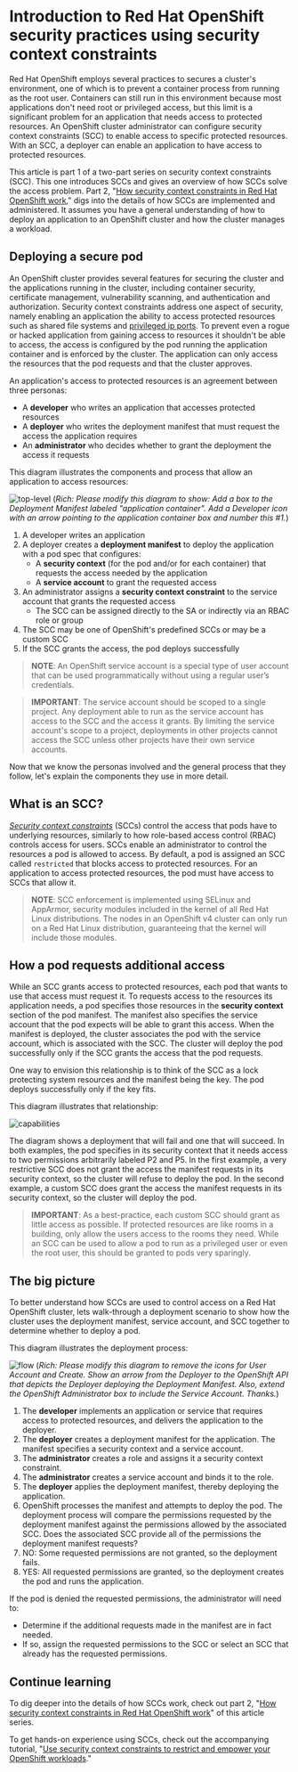 # Introduction to Red Hat OpenShift security practices using security context constraints

Red Hat OpenShift employs several practices to secures a cluster's environment, one of which is to prevent a container process from running as the root user. Containers can still run in this environment because most applications don't need root or privileged access, but this limit is a significant problem for an application that needs access to protected resources. An OpenShift cluster administrator can configure security context constraints (SCC) to enable access to specific protected resources. With an SCC, a deployer can enable an application to have access to protected resources.

This article is part 1 of a two-part series on security context constraints (SCC). This one introduces SCCs and gives an overview of how SCCs solve the access problem. Part 2, "[How security context constraints in Red Hat OpenShift work](https://github.ibm.com/TT-ISV-org/scc/blob/main/article/details.md)," digs into the details of how SCCs are implemented and administered. It assumes you have a general understanding of how to deploy an application to an OpenShift cluster and how the cluster manages a workload.

## Deploying a secure pod

An OpenShift cluster provides several features for securing the cluster and the applications running in the cluster, including container security, certificate management, vulnerability scanning, and authentication and authorization. Security context constraints address one aspect of security, namely enabling an application the ability to access protected resources such as shared file systems and [privileged ip ports](https://www.w3.org/Daemon/User/Installation/PrivilegedPorts.html). To prevent even a rogue or hacked application from gaining access to resources it shouldn't be able to access, the access is configured by the pod running the application container and is enforced by the cluster. The application can only access the resources that the pod requests and that the cluster approves.

An application's access to protected resources is an agreement between three personas:
- A **developer** who writes an application that accesses protected resources
- A **deployer** who writes the deployment manifest that must request the access the application requires
- An **administrator** who decides whether to grant the deployment the access it requests

This diagram illustrates the components and process that allow an application to access resources:

![top-level](images/top-level.png)
(_Rich: Please modify this diagram to show: Add a box to the Deployment Manifest labeled "application container". Add a Developer icon with an arrow pointing to the application container box and number this #1._)

1. A developer writes an application 
1. A deployer creates a **deployment manifest** to deploy the application with a pod spec that configures:
    * A **security context** (for the pod and/or for each container) that requests the access needed by the application
    * A **service account** to grant the requested access
1. An administrator assigns a **security context constraint** to the service account that grants the requested access
    * The SCC can be assigned directly to the SA or indirectly via an RBAC role or group
1. The SCC may be one of OpenShift's predefined SCCs or may be a custom SCC
1. If the SCC grants the access, the pod deploys successfully

>**NOTE**: An OpenShift service account is a special type of user account that can be used programmatically without using a regular user’s credentials.

>**IMPORTANT**: The service account should be scoped to a single project. Any deployment able to run as the service account has access to the SCC and the access it grants. By limiting the service account's scope to a project, deployments in other projects cannot access the SCC unless other projects have their own service accounts.

Now that we know the personas involved and the general process that they follow, let's explain the components they use in more detail.

## What is an SCC?

_[Security context constraints](https://docs.openshift.com/container-platform/4.5/authentication/managing-security-context-constraints.html)_ (SCCs) control the access that pods have to underlying resources, similarly to how role-based access control (RBAC) controls access for users. SCCs enable an administrator to control the resources a pod is allowed to access. By default, a pod is assigned an SCC called `restricted` that blocks access to protected resources. For an application to access protected resources, the pod must have access to SCCs that allow it.

>**NOTE**: SCC enforcement is implemented using SELinux and AppArmor, security modules included in the kernel of all Red Hat Linux distributions. The nodes in an OpenShift v4 cluster can only run on a Red Hat Linux distribution, guaranteeing that the kernel will include those modules.

## How a pod requests additional access

While an SCC grants access to protected resources, each pod that wants to use that access must request it. To requests access to the resources its application needs, a pod specifies those resources in the **security context** section of the pod manifest. The manifest also specifies the service account that the pod expects will be able to grant this access. When the manifest is deployed, the cluster associates the pod with the service account, which is associated with the SCC. The cluster will deploy the pod successfully only if the SCC grants the access that the pod requests.

One way to envision this relationship is to think of the SCC as a lock protecting system resources and the manifest being the key. The pod deploys successfully only if the key fits.

This diagram illustrates that relationship:

![capabilities](images/capabilities.png)

The diagram shows a deployment that will fail and one that will succeed. In both examples, the pod specifies in its security context that it needs access to two permissions arbitrarily labeled P2 and P5. In the first example, a very restrictive SCC does not grant the access the manifest requests in its security context, so the cluster will refuse to deploy the pod. In the second example, a custom SCC does grant the access the manifest requests in its security context, so the cluster will deploy the pod.

>**IMPORTANT**: As a best-practice, each custom SCC should grant as little access as possible. If protected resources are like rooms in a building, only allow the users access to the rooms they need. While an SCC can be used to allow a pod to run as a privileged user or even the root user, this should be granted to pods very sparingly.

## The big picture

To better understand how SCCs are used to control access on a Red Hat OpenShift cluster, lets walk-through a deployment scenario to show how the cluster uses the deployment manifest, service account, and SCC together to determine whether to deploy a pod.

This diagram illustrates the deployment process:

![flow](images/flow.png)
(_Rich: Please modify this diagram to remove the icons for User Account and Create. Show an arrow from the Deployer to the OpenShift API that depicts the Deployer deploying the Deployment Manifest. Also, extend the OpenShift Administrator box to include the Service Account. Thanks._)

1. The **developer** implements an application or service that requires access to protected resources, and delivers the application to the deployer.
1. The **deployer** creates a deployment manifest for the application. The manifest specifies a security context and a service account.
1. The **administrator** creates a role and assigns it a security context constraint.
1. The **administrator** creates a service account and binds it to the role.
1. The **deployer** applies the deployment manifest, thereby deploying the application.
1. OpenShift processes the manifest and attempts to deploy the pod. The deployment process will compare the permissions requested by the deployment manifest against the permissions allowed by the associated SCC. Does the associated SCC provide all of the permissions the deployment manifest requests?
1. NO: Some requested permissions are not granted, so the deployment fails.
1. YES: All requested permissions are granted, so the deployment creates the pod and runs the application.

If the pod is denied the requested permissions, the administrator will need to:

* Determine if the additional requests made in the manifest are in fact needed.
* If so, assign the requested permissions to the SCC or select an SCC that already has the requested permissions.

## Continue learning

To dig deeper into the details of how SCCs work, check out part 2, "[How security context constraints in Red Hat OpenShift work](https://github.ibm.com/TT-ISV-org/scc/blob/main/article/details.md)" of this article series.

To get hands-on experience using SCCs, check out the accompanying tutorial, "[Use security context constraints to restrict and empower your OpenShift workloads](https://github.ibm.com/TT-ISV-org/scc/blob/main/tutorial/index.md)."
